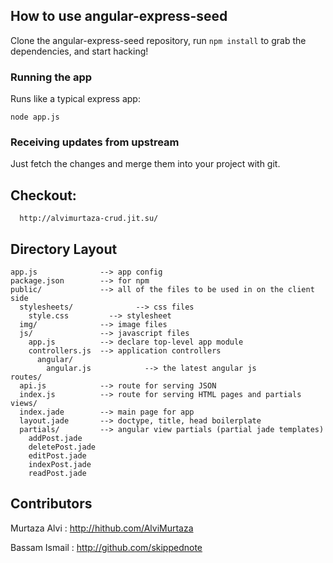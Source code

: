 ## How to use angular-express-seed

Clone the angular-express-seed repository, run `npm install` to grab the dependencies, and start hacking!

### Running the app

Runs like a typical express app:

    node app.js

### Receiving updates from upstream

Just fetch the changes and merge them into your project with git.

## Checkout:

      http://alvimurtaza-crud.jit.su/

## Directory Layout

    app.js              --> app config
    package.json        --> for npm
    public/             --> all of the files to be used in on the client side
      stylesheets/              --> css files
        style.css         --> stylesheet
      img/              --> image files
      js/               --> javascript files
        app.js          --> declare top-level app module
        controllers.js  --> application controllers
          angular/
            angular.js            --> the latest angular js
    routes/
      api.js            --> route for serving JSON
      index.js          --> route for serving HTML pages and partials
    views/
      index.jade        --> main page for app
      layout.jade       --> doctype, title, head boilerplate
      partials/         --> angular view partials (partial jade templates)
        addPost.jade
        deletePost.jade
        editPost.jade
        indexPost.jade
        readPost.jade

## Contributors

Murtaza Alvi : http://hithub.com/AlviMurtaza

Bassam Ismail : http://github.com/skippednote
